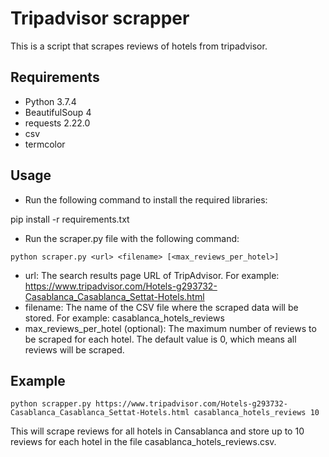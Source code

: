 # Tripadvisor scrapper

This is a script that scrapes reviews of hotels from tripadvisor.

## Requirements

- Python 3.7.4
- BeautifulSoup 4
- requests 2.22.0
- csv
- termcolor

## Usage

- Run the following command to install the required libraries:

pip install -r requirements.txt

- Run the scraper.py file with the following command:

```
python scraper.py <url> <filename> [<max_reviews_per_hotel>]
```

* url: The search results page URL of TripAdvisor. For example: https://www.tripadvisor.com/Hotels-g293732-Casablanca_Casablanca_Settat-Hotels.html
* filename: The name of the CSV file where the scraped data will be stored. For example: casablanca_hotels_reviews
* max_reviews_per_hotel (optional): The maximum number of reviews to be scraped for each hotel. The default value is 0, which means all reviews will be scraped.

## Example

```
python scrapper.py https://www.tripadvisor.com/Hotels-g293732-Casablanca_Casablanca_Settat-Hotels.html casablanca_hotels_reviews 10
```

This will scrape reviews for all hotels in Cansablanca and store up to 10 reviews for each hotel in the file casablanca_hotels_reviews.csv.
